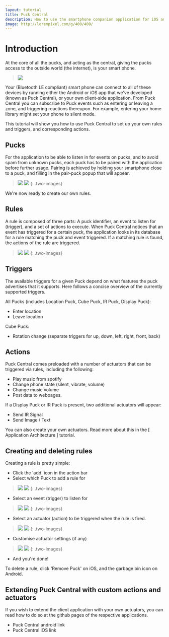 ```yaml
---
layout: tutorial
title: Puck Central
description: How to use the smartphone companion application for iOS and Android
image: http://lorempixel.com/g/400/400/
---
```


# Introduction

At the core of all the pucks, and acting as the central, giving the pucks access to the outside world (the internet), is your smart phone.

> ![](../images/smartphone-apps/whiteboard_2.jpg)

Your (Bluetooth LE compliant) smart phone can connect to all of these devices by running either the Android or iOS app that we've developed (known as Puck Central), or your own client-side application.
From Puck Central you can subscribe to Puck events such as entering or leaving a zone, and triggering reactions thereupon. For example, entering your home library might set your phone to silent mode.

This tutorial will show you how to use Puck Central to set up your own rules and triggers, and corresponding actions.

## Pucks

For the application to be able to listen in for events on pucks, and to avoid spam from unknown pucks, each puck has to be paired with the application before further usage.
Pairing is achieved by holding your smartphone close to a puck, and filling in the pair-puck popup that will appear.

> ![](../images/smartphone-apps/pair_puck_ios.PNG)
> ![](../images/smartphone-apps/pair_puck_android.png)
{: .two-images}

We're now ready to create our own rules.

## Rules

A rule is composed of three parts: A puck identifier, an event to listen for (trigger), and a set of actions to execute.
When Puck Central notices that an event has triggered for a certain puck, the application looks in its database for a rule matching the puck and event triggered. If a matching rule is found, the actions of the rule are triggered.

> ![](../images/smartphone-apps/rules_overview_ios.PNG)
> ![](../images/smartphone-apps/rules_overview_android.png)
{: .two-images}

## Triggers

The available triggers for a given Puck depend on what features the puck advertises that it supports. Here follows a concise overview of the currently supported triggers.

All Pucks (includes Location Puck, Cube Puck, IR Puck, Display Puck):

- Enter location
- Leave location

Cube Puck:

- Rotation change (separate triggers for up, down, left, right, front, back)

## Actions

Puck Central comes preloaded with a number of actuators that can be triggered via rules, including the following:

- Play music from spotify
- Change phone state (silent, vibrate, volume)
- Change music volume
- Post data to webpages.

If a Display Puck or IR Puck is present, two additional actuators will appear:

- Send IR Signal
- Send Image / Text

You can also create your own actuators. Read more about this in the [ Application Architecture ] tutorial.

## Creating and deleting rules

Creating a rule is pretty simple:

- Click the 'add' icon in the action bar
- Select which Puck to add a rule for

> ![](../images/smartphone-apps/select_puck_ios.PNG)
> ![](../images/smartphone-apps/select_puck_android.png)
{: .two-images}

- Select an event (trigger) to listen for

> ![](../images/smartphone-apps/select_trigger_ios.PNG)
> ![](../images/smartphone-apps/select_trigger_android.png)
{: .two-images}

- Select an actuator (action) to be triggered when the rule is fired.

> ![](../images/smartphone-apps/select_actuator_ios.PNG)
> ![](../images/smartphone-apps/select_actuator_android.png)
{: .two-images}

- Customise actuator settings (if any)

> ![](../images/smartphone-apps/select_actuator_settings_ios.PNG)
> ![](../images/smartphone-apps/select_actuator_settings_android.png)
{: .two-images}

- And you're done!


To delete a rule, click 'Remove Puck' on iOS, and the garbage bin icon on Android.


## Extending Puck Central with custom actions and actuators

If you wish to extend the client application with your own actuators, you can read how to do so at the github pages of the respective applications.

- Puck Central android link
- Puck Central iOS link

